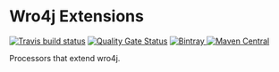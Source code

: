 # Wro4j Extensions

[![Travis build status](https://travis-ci.org/iteratoruk/iterator-wro4j-extensions.svg?branch=master)](https://travis-ci.org/iteratoruk/iterator-wro4j-extensions)
[![Quality Gate Status](https://sonarcloud.io/api/project_badges/measure?project=iteratoruk_iterator-wro4j-extensions&metric=alert_status)](https://sonarcloud.io/dashboard?id=iteratoruk_iterator-wro4j-extensions)
[![Bintray](https://api.bintray.com/packages/iteratoruk/maven/iterator-wro4j-extensions/images/download.svg) ](https://bintray.com/iteratoruk/maven/iterator-fixtures/_latestVersion)
[![Maven Central](https://maven-badges.herokuapp.com/maven-central/uk.co.iterator/iterator-wro4j-extensions/badge.svg)](https://maven-badges.herokuapp.com/maven-central/uk.co.iterator/iterator-wro4j-extensions)

Processors that extend wro4j.